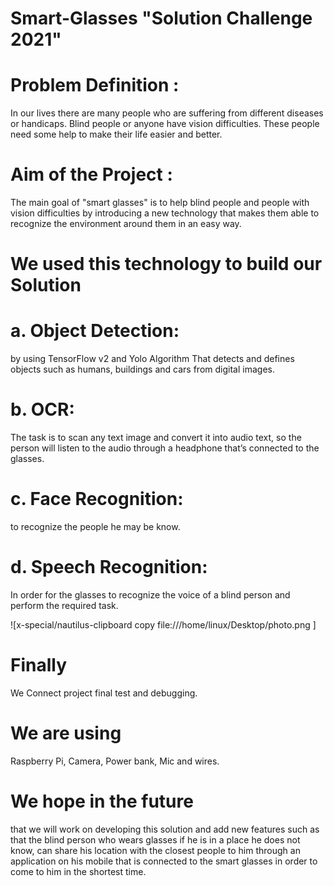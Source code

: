 # Smart-Glasses "Solution Challenge 2021"

# Problem Definition :
In our lives there are many people who are suffering from different
diseases or handicaps. Blind people or anyone have vision
difficulties. These people need some help to make their life easier
and better.

# Aim of the Project :
The main goal of "smart glasses" is to help blind people and people
with vision difficulties by introducing a new technology that makes
them able to recognize the environment around them in an easy way.

# We used this technology to build our Solution
# a. Object Detection: 
by using TensorFlow v2 and Yolo Algorithm
That detects and defines objects such as humans, buildings and cars
from digital images.
# b. OCR: 
The task is to scan any text image and convert it into audio
text, so the person will listen to the audio through a headphone that’s
connected to the glasses.
# c. Face Recognition: 
to recognize the people he may be know.
# d. Speech Recognition: 
In order for the glasses to recognize the
voice of a blind person and perform the required task.

![x-special/nautilus-clipboard
copy
file:///home/linux/Desktop/photo.png
]

# Finally
We Connect project final test and debugging.

# We are using
Raspberry Pi, Camera, Power bank, Mic and wires.

# We hope in the future
that we will work on developing this
solution and add new features such as that the blind person who
wears glasses if he is in a place he does not know, can share his
location with the closest people to him through an application on his
mobile that is connected to the smart glasses in order to come to him
in the shortest time.
